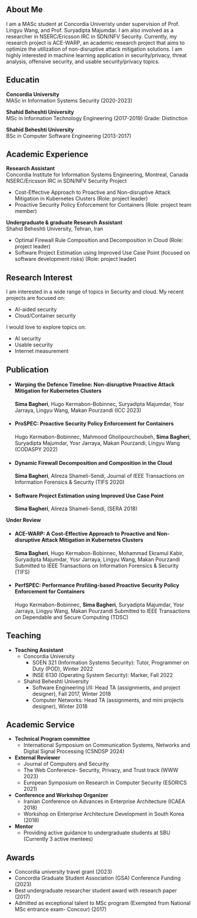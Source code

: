 ## About Me
I am a MASc student at Concordia Univeristy under supervision of Prof. Lingyu Wang, and Prof. Suryadipta Majumdar. I am also involved as a researcher in NSERC/Ericsson IRC in SDN/NFV Security. Currently, my research project is ACE-WARP, an academic research project that aims to optimize the utilization of non-disruptive attack mitigation solutions.
I am highly interested in machine learning application in security/privacy, threat analysis, offensive security, and usable security/privacy topics.

## Educatin
**Concordia University**  
MASc in Information Systems Security (2020-2023)

**Shahid Beheshti University**  
MSc in Information Technology Engineering (2017-2019)
Grade: Distinction

**Shahid Beheshti University**  
BSc in Computer Software Engineering (2013-2017)

## Academic Experience
**Research Assistant**  
Concordia Institute for Information Systems Engineering, Montreal, Canada  
NSERC/Ericsson IRC in SDN/NFV Security Project
- Cost-Effective Approach to Proactive and Non-disruptive Attack Mitigation in Kubernetes Clusters (Role: project leader)
- Proactive Security Policy Enforcement for Containers (Role: project team member)

**Undergraduate & graduate Research Assistant**  
Shahid Beheshti University, Tehran, Iran
- Optimal Firewall Rule Composition and Decomposition in Cloud (Role: project leader)
- Software Project Estimation using Improved Use Case Point (focused on software development risks) (Role: project leader)
  
## Research Interest
I am interested in a wide range of topics in Security and cloud. My recent projects are focused on:
- AI-aided security
- Cloud/Container security

I would love to explore topics on:
- AI security
- Usable security
- Internet measurement

## Publication
- #### Warping the Defence Timeline: Non-disruptive Proactive Attack Mitigation for Kubernetes Clusters  
  **Sima Bagheri**, Hugo Kermabon-Bobinnec, Suryadipta Majumdar, Yosr Jarraya, Lingyu Wang, Makan Pourzandi (ICC 2023)
- #### ProSPEC: Proactive Security Policy Enforcement for Containers  
  Hugo Kermabon-Bobinnec, Mahmood Gholipourchoubeh, **Sima Bagheri**, Suryadipta Majumdar, Yosr Jarraya, Makan Pourzandi, Lingyu Wang (CODASPY 2022)
- #### Dynamic Firewall Decomposition and Composition in the Cloud  
  **Sima Bagheri**, Alireza Shameli-Sendi, Journal of IEEE Transactions on Information Forensics & Security (TIFS 2020)
- #### Software Project Estimation using Improved Use Case Point  
  **Sima Bagheri**, Alireza Shameli-Sendi, (SERA 2018)  
  
**Under Review**
- #### ACE-WARP: A Cost-Effective Approach to Proactive and Non-disruptive Attack Mitigation in Kubernetes Clusters
  **Sima Bagheri**, Hugo Kermabon-Bobinnec, Mohammad Ekramul Kabir, Suryadipta Majumdar, Yosr Jarraya, Lingyu Wang, Makan Pourzandi
  Submitted to IEEE Transactions on Information Forensics & Security (TIFS)
- #### PerfSPEC: Performance Profiling-based Proactive Security Policy Enforcement for Containers
  Hugo Kermabon-Bobinnec, **Sima Bagheri**, Suryadipta Majumdar, Yosr Jarraya, Lingyu Wang, Makan Pourzandi
  Submitted to IEEE Transactions on Dependable and Secure Computing (TDSC)


## Teaching
- **Teaching Assistant**
  - Concordia University
    - SOEN 321 (Information Systems Security): Tutor, Programmer on Duty (POD), Winter 2022
    - INSE 6130 (Operating System Security): Marker, Fall 2022
  - Shahid Beheshti University
    - Software Engineering I/II: Head TA (assignments, and project designer), Fall 2017, Winter 2018
    - Computer Networks: Head TA (assignments, and mini projects designer), Winter 2018

## Academic Service
- **Technical Program committee**
  - International Symposium on Communication Systems, Networks and Digital Signal Processing (CSNDSP 2024)
- **External Reviewer**
  - Journal of Computers and Security
  - The Web Conference- Security, Privacy, and Trust track (WWW 2023)
  - European Symposium on Research in Computer Security (ESORICS 2021)
- **Conference and Workshop Organizer**
  - Iranian Conference on Advances in Enterprise Architecture (ICAEA 2018)
  - Workshop on Enterprise Architecture Development in South Korea (2018)
- **Mentor**
  - Providing active guidance to undergraduate students at SBU (Currently 3 active mentees)

## Awards
- Concordia university travel grant (2023)
- Concordia Graduate Student Association (GSA) Conference Funding (2023)
- Best undergraduate researcher student award with research paper (2017)
- Admitted as exceptional talent to MSc program (Exempted from National MSc entrance exam- Concour) (2017)
